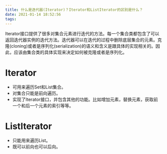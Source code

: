 ```yaml
---
title: 什么是迭代器(Iterator)？Iterator和ListIterator的区别是什么？
date: 2021-01-14 18:52:56
tags:
---
```


Iterator接口提供了很多对集合元素进行迭代的方法。每一个集合类都包含了可以返回迭代器实例的迭代方法。迭代器可以在迭代的过程中删除底层集合的元素。克隆(cloning)或者是序列化(serialization)的语义和含义是跟具体的实现相关的。因此，应该由集合类的具体实现来决定如何被克隆或者是序列化。

# Iterator

* 可用来遍历Set和List集合。
* 对集合只能是前向遍历。
* 实现了Iterator接口，并包含其他的功能。比如增加元素，替换元素，获取前一个和后一个元素的索引等等。

# ListIterator

* 只能用来遍历List。
* 既可以前向也可以后向。

